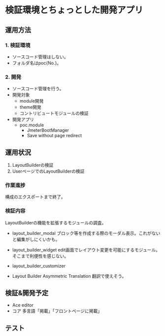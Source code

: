 # 検証環境とちょっとした開発アプリ
## 運用方法
### 1. 検証環境
 - ソースコード管理はしない。
 - フォルダ名はpoc{No.}。

### 2. 開発
 - ソースコード管理を行う。
 - 開発対象
   - module開発
   - theme開発
   - コントリビュートモジュールの検証
 - 開発アプリ
   - poc.module
     - JmeterBootManager
     - Save without page redirect

## 運用状況
1. LayoutBuilderの検証
2. UserページでのLayoutBuilderの検証
  ### 作業進捗
  構成のエクスポートまで終了。
  ### 検証内容
  LayoutBuilderの機能を拡張するモジュールの調査。
  - layout_builder_modal
    ブロック等を作成する際のモーダル表示。これがないと編集がしにくいかも。
  - layout_builder_widget
    edit画面でレイアウト変更を可能にするモジュール。そこまで利便性を感じない。
  - layout_builder_customizer
    
  - Layout Builder Asymmetric Translation
    翻訳で使えそう。


## 検証&開発予定
 - Ace editor
 - コア 多言語「掲載」「フロントページに掲載」

## テスト